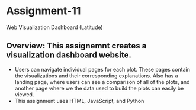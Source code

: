 # Assignment-11
Web Visualization Dashboard (Latitude)
## Overview: This assignemnt creates a visualization dashboard website.
- Users can navigate individual pages for each plot. These pages contain the visualizations and their corresponding explanations. Also has a landing page, where users can see a comparison of all of the plots, and another page where we the data used to build the plots can easily be viewed.
- This assignment uses HTML, JavaScript, and Python
